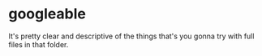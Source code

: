 # googleable
It's pretty clear and descriptive of the things  that's you gonna try with full files in that folder. 
